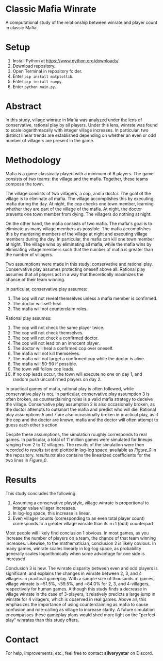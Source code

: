 # Classic Mafia Winrate
A computational study of the relationship between winrate and player count in classic Mafia.

# Setup
1. Install Python at https://www.python.org/downloads/.
2. Download repository.
3. Open Terminal in repository folder.
4. Enter `pip install matplotlib`.
5. Enter `pip install numpy`.
6. Enter `python main.py`.

# Abstract
In this study, village winrate in Mafia was analyzed under the lens of conservative, rational play by all players.
Under this lens, winrate was found to scale logarithmacally with integer village increases.
In particular, two distinct linear trends are established depending on whether an even or odd number of villagers are present in the game.

# Methodology
Mafia is a game classically played with a minimum of 6 players.
The game consists of two teams: the village and the mafia.
Together, these teams compose the town.

The village consists of two villagers, a cop, and a doctor.
The goal of the village is to eliminate all mafia.
The village accomplishes this by executing mafia during the day.
At night, the cop checks one town member, learning whether they are part of the village of the mafia.
At night, the doctor prevents one town member from dying.
The villagers do nothing at night.

On the other hand, the mafia consists of two mafia.
The mafia's goal is to eliminate as many village members as possible.
The mafia accomplishes this by murdering members of the village at night and executing village members during the day.
In particular, the mafia can kill one town member at night.
The village wins by eliminating all mafia, while the mafia wins by eliminating village members such that the number of mafia is greater than the number of villagers.

Two assumptions were made in this study: conservative and rational play.
Conservative play assumes protecting oneself above all.
Rational play assumes that all players act in a way that theoretically maximizes the chance of their team winning.

In particular, conservative play assumes:
1. The cop will not reveal themselves unless a mafia member is confirmed.
2. The doctor will self-heal.
3. The mafia will not counterclaim roles.

Rational play assumes:
1. The cop will not check the same player twice.
2. The cop will not check themselves.
3. The cop will not check a confirmed doctor.
4. The cop will not lead on an innocent player.
5. The doctor will heal a confirmed cop over oneself.
6. The mafia will not kill themselves.
7. The mafia will not target a confirmed cop while the doctor is alive.
8. The mafia will 50-50 if possible.
9. The town will follow cop leads.
10. If no cop leads occur, the town will execute no one on day 1, and random push unconfirmed players on day 2.

In practical games of mafia, rational play is often followed, while conservative play is not.
In particular, conservative play assumption 3 is often broken, as counterclaiming roles is a valid mafia strategy to deceive the village.
Conservative play assumption 2 is also occasionally broken, as the doctor attempts to outsmart the mafia and predict who will die.
Rational play assumptions 5 and 7 are also occasionally broken in practical play, as if the cop and the doctor are known, mafia and the doctor will often attempt to guess each other's action.

Despite these assumptions, the simulation roughly corresponds to real games.
In particular, a total of 11 million games were simulated for lineups ranging from 2 to 12 villagers.
The results of the simulation were then recorded to *results.txt* and plotted in log-log space, available as *Figure_0* in the repository.
*results.txt* also contains the linearized coefficients for the two lines in *Figure_0*.

# Results
This study concludes the following:
1. Assuming a conservative playstyle, village winrate is proportional to integer value villager increases.
2. In log-log space, this increase is linear.
3. Even villager counts (corresponding to an even total player count) corresponds to a greater village winrate than its n+1 (odd) counterpart.

Most people will likely find conclusion 1 obvious.
In most games, as you increase the number of players on a team, the chance of that team winning increases.
Likewise, to the mathematician, conclusion 2 is likely obvious.
In many games, winrate scales linearly in log-log space, as probability generally scales logarithmically when some advantage for one side is increased.

Conclusion 3 is new.
The winrate disparity between even and odd players is significant, and explains the changes in winrate between 2, 3, and 4 villagers in practical gameplay.
With a sample size of thousands of games, village winrate is ~51.5%, ~59.5%, and ~84.0% for 2, 3, and 4-villagers, respectively for human games.
Although this study finds a decrease in village winrate in the case of 3-players, it relatively predicts a large jump in winrate for 4 villagers, which is observed in real games.
Above all, this emphasizes the importance of using counterclaiming as mafia to cause confusion and role-calling as village to increase clarity.
A future simulation encompasses these gameplay plans would shed more light on the "perfect-play" winrates than this study offers. 

# Contact
For help, improvements, etc., feel free to contact **silveryystar** on Discord.
